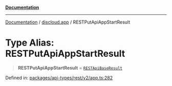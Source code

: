 [**Documentation**](../../README.md)

***

[Documentation](../../packages.md) / [discloud.app](../README.md) / RESTPutApiAppStartResult

# Type Alias: RESTPutApiAppStartResult

> **RESTPutApiAppStartResult** = [`RESTApiBaseResult`](../interfaces/RESTApiBaseResult.md)

Defined in: [packages/api-types/rest/v2/app.ts:282](https://github.com/discloud/discloud.app/blob/5b4e3fe9c701f0b4f5ffa4246f463403d1e47fa1/packages/api-types/rest/v2/app.ts#L282)

